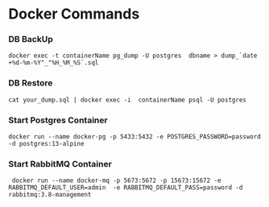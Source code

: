 # Docker Commands 

### DB BackUp
```docker exec -t containerName pg_dump -U postgres  dbname > dump_`date +%d-%m-%Y"_"%H_%M_%S`.sql```

### DB Restore
`cat your_dump.sql | docker exec -i  containerName psql -U postgres`

### Start Postgres Container
``` docker run --name docker-pg -p 5433:5432 -e POSTGRES_PASSWORD=password -d postgres:13-alpine ```

### Start RabbitMQ Container
``` docker run --name docker-mq -p 5673:5672 -p 15673:15672 -e RABBITMQ_DEFAULT_USER=admin  -e RABBITMQ_DEFAULT_PASS=password -d rabbitmq:3.8-management```